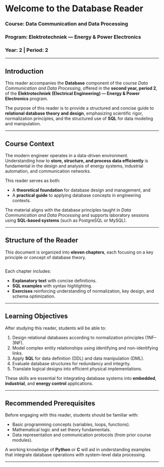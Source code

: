 # Welcome to the Database Reader  
### Course: Data Communication and Data Processing  
### Program: Elektrotechniek — Energy & Power Electronics  
### Year: 2 | Period: 2  

---

## Introduction

This reader accompanies the **Database** component of the course *Data Communication and Data Processing*, offered in the **second year, period 2**, of the **Elektrotechniek (Electrical Engineering) — Energy & Power Electronics** program.

The purpose of this reader is to provide a structured and concise guide to **relational database theory and design**, emphasizing scientific rigor, normalization principles, and the structured use of **SQL** for data modeling and manipulation.

---

## Course Context

The modern engineer operates in a data-driven environment.  
Understanding how to **store, structure, and process data efficiently** is fundamental in the design and analysis of energy systems, industrial automation, and communication networks.

This reader serves as both:
- A **theoretical foundation** for database design and management, and  
- A **practical guide** to applying database concepts in engineering contexts.

The material aligns with the database principles taught in *Data Communication and Data Processing* and supports laboratory sessions using **SQL-based systems** (such as PostgreSQL or MySQL).

---

## Structure of the Reader

This document is organized into **eleven chapters**, each focusing on a key principle or concept of database theory.

```{tableofcontents}
```

Each chapter includes:
- **Explanatory text** with concise definitions.  
- **SQL examples** with syntax highlighting.  
- **Exercises** reinforcing understanding of normalization, key design, and schema optimization.

---

## Learning Objectives

After studying this reader, students will be able to:

1. Design relational databases according to normalization principles (1NF–3NF).  
2. Model complex entity relationships using identifying and non-identifying links.  
3. Apply **SQL** for data definition (DDL) and data manipulation (DML).  
4. Evaluate database structures for redundancy and integrity.  
5. Translate logical designs into efficient physical implementations.  

These skills are essential for integrating database systems into **embedded**, **industrial**, and **energy control** applications.

---

## Recommended Prerequisites

Before engaging with this reader, students should be familiar with:
- Basic programming concepts (variables, loops, functions).  
- Mathematical logic and set theory fundamentals.  
- Data representation and communication protocols (from prior course modules).

A working knowledge of **Python** or **C** will aid in understanding examples that integrate database operations with system-level data processing.

---


